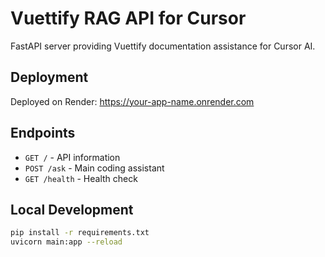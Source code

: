# Vuettify RAG API for Cursor

FastAPI server providing Vuettify documentation assistance for Cursor AI.

## Deployment

Deployed on Render: https://your-app-name.onrender.com

## Endpoints

- `GET /` - API information
- `POST /ask` - Main coding assistant
- `GET /health` - Health check

## Local Development

```bash
pip install -r requirements.txt
uvicorn main:app --reload